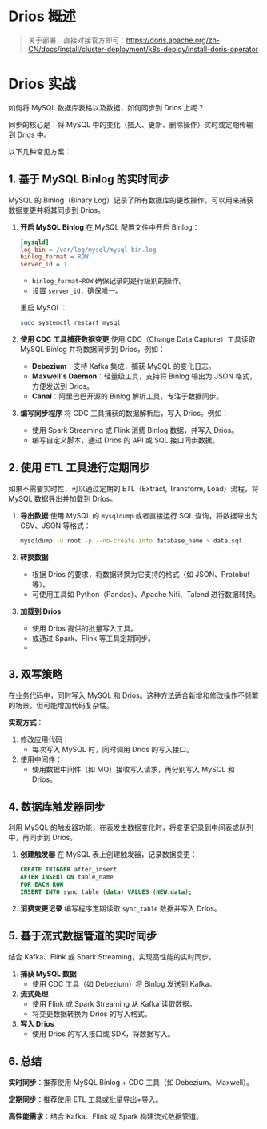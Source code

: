 # Drios 概述

>  关于部署，直接对接官方即可：https://doris.apache.org/zh-CN/docs/install/cluster-deployment/k8s-deploy/install-doris-operator 

# Drios 实战

如何将 MySQL 数据库表格以及数据，如何同步到 Drios 上呢？

同步的核心是：将 MySQL 中的变化（插入、更新、删除操作）实时或定期传输到 Drios 中。

以下几种常见方案：

## **1. 基于 MySQL Binlog 的实时同步**

MySQL 的 Binlog（Binary Log）记录了所有数据库的更改操作，可以用来捕获数据变更并将其同步到 Drios。

1. **开启 MySQL Binlog**
   在 MySQL 配置文件中开启 Binlog：

   ```ini
   [mysqld]
   log_bin = /var/log/mysql/mysql-bin.log
   binlog_format = ROW
   server_id = 1
   ```

   - `binlog_format=ROW` 确保记录的是行级别的操作。
   - 设置 `server_id`，确保唯一。

   重启 MySQL：

   ```bash
   sudo systemctl restart mysql
   ```

2. **使用 CDC 工具捕获数据变更** 使用 CDC（Change Data Capture）工具读取 MySQL Binlog 并将数据同步到 Drios，例如：

   - **Debezium**：支持 Kafka 集成，捕获 MySQL 的变化日志。
   - **Maxwell's Daemon**：轻量级工具，支持将 Binlog 输出为 JSON 格式，方便发送到 Drios。
   - **Canal**：阿里巴巴开源的 Binlog 解析工具，专注于数据同步。

3. **编写同步程序** 将 CDC 工具捕获的数据解析后，写入 Drios。例如：

   - 使用 Spark Streaming 或 Flink 消费 Binlog 数据，并写入 Drios。
   - 编写自定义脚本，通过 Drios 的 API 或 SQL 接口同步数据。



## **2. 使用 ETL 工具进行定期同步**

如果不需要实时性，可以通过定期的 ETL（Extract, Transform, Load）流程，将 MySQL 数据导出并加载到 Drios。

1. **导出数据** 使用 MySQL 的 `mysqldump` 或者直接运行 SQL 查询，将数据导出为 CSV、JSON 等格式：

   ```bash
   mysqldump -u root -p --no-create-info database_name > data.sql
   ```

2. **转换数据**

   - 根据 Drios 的要求，将数据转换为它支持的格式（如 JSON、Protobuf 等）。
   - 可使用工具如 Python（Pandas）、Apache Nifi、Talend 进行数据转换。

3. **加载到 Drios**

   - 使用 Drios 提供的批量写入工具。
   - 或通过 Spark、Flink 等工具定期同步。
   - 

## **3. 双写策略**

在业务代码中，同时写入 MySQL 和 Drios。这种方法适合新增和修改操作不频繁的场景，但可能增加代码复杂性。

**实现方式**：

1. 修改应用代码：
   - 每次写入 MySQL 时，同时调用 Drios 的写入接口。
2. 使用中间件：
   - 使用数据中间件（如 MQ）接收写入请求，再分别写入 MySQL 和 Drios。



## **4. 数据库触发器同步**

利用 MySQL 的触发器功能，在表发生数据变化时，将变更记录到中间表或队列中，再同步到 Drios。

1. **创建触发器** 在 MySQL 表上创建触发器，记录数据变更：

   ```sql
   CREATE TRIGGER after_insert
   AFTER INSERT ON table_name
   FOR EACH ROW
   INSERT INTO sync_table (data) VALUES (NEW.data);
   ```

2. **消费变更记录** 编写程序定期读取 `sync_table` 数据并写入 Drios。



## **5. 基于流式数据管道的实时同步**

结合 Kafka、Flink 或 Spark Streaming，实现高性能的实时同步。

1. **捕获 MySQL 数据**
   - 使用 CDC 工具（如 Debezium）将 Binlog 发送到 Kafka。
2. **流式处理**
   - 使用 Flink 或 Spark Streaming 从 Kafka 读取数据。
   - 将变更数据转换为 Drios 的写入格式。
3. **写入 Drios**
   - 使用 Drios 的写入接口或 SDK，将数据写入。

## 6. 总结

**实时同步**：推荐使用 MySQL Binlog + CDC 工具（如 Debezium、Maxwell）。

**定期同步**：推荐使用 ETL 工具或批量导出+导入。

**高性能需求**：结合 Kafka、Flink 或 Spark 构建流式数据管道。